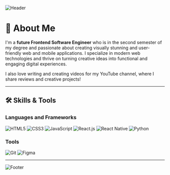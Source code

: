 ![Header](https://via.placeholder.com/1200x400?text=Hi+there,+I'm+a+Frontend+Engineer!+%F0%9F%91%8B)

# 🚀 About Me

I'm a **future Frontend Software Engineer** who is in the second semester of my degree and passionate about creating visually stunning and user-friendly web and mobile applications. I specialize in modern web technologies and thrive on turning creative ideas into functional and engaging digital experiences.

I also love writing and creating videos for my YouTube channel, where I share reviews and creative projects!

---

## 🛠️ Skills & Tools

### Languages and Frameworks
![HTML5](https://img.shields.io/badge/-HTML5-E34F26?logo=html5&logoColor=white&style=flat-square)
![CSS3](https://img.shields.io/badge/-CSS3-1572B6?logo=css3&logoColor=white&style=flat-square)
![JavaScript](https://img.shields.io/badge/-JavaScript-F7DF1E?logo=javascript&logoColor=black&style=flat-square)
![React.js](https://img.shields.io/badge/-React.js-61DAFB?logo=react&logoColor=black&style=flat-square)
![React Native](https://img.shields.io/badge/-React%20Native-61DAFB?logo=react&logoColor=black&style=flat-square)
![Python](https://img.shields.io/badge/-Python-3776AB?logo=python&logoColor=white&style=flat-square)

### Tools
![Git](https://img.shields.io/badge/-Git-F05032?logo=git&logoColor=white&style=flat-square)
![Figma](https://img.shields.io/badge/-Figma-F24E1E?logo=figma&logoColor=white&style=flat-square)

---

![Footer](https://via.placeholder.com/1200x200?text=Thank+You+for+Visiting+My+Profile!+%F0%9F%92%96)
